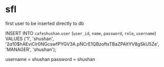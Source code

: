 # sfl


first user to be inserted directly to db


INSERT INTO `cafeshushan`.`user` (`user_id`, `name`, `password`, `role`, `username`) VALUES ('1', 'shushan', '$2a$10$hAEviClr0NGcswfPYGV3A.pNCrE1QBzoftxTBaZPAltYV8gSkU5Ze', 'MANAGER', 'shushan');

username = shushan
password = shushan
